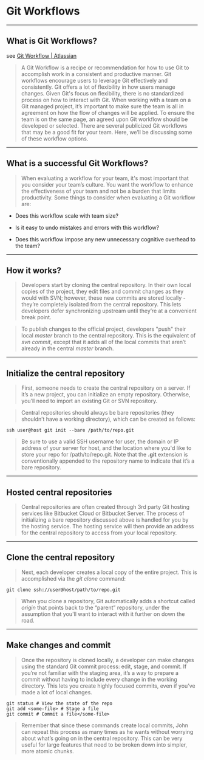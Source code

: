 # Git Workflows

----
## What is Git Workflows?
see [Git Workflow | Atlassian](https://www.atlassian.com/git/tutorials/comparing-workflows)

>A Git Workflow is a recipe or recommendation for how to use Git to accomplish work in a consistent and productive manner. Git workflows encourage users to leverage Git effectively and consistently. Git offers a lot of flexibility in how users manage changes. Given Git's focus on flexibility, there is no standardized process on how to interact with Git. When working with a team on a Git managed project, it’s important to make sure the team is all in agreement on how the flow of changes will be applied. To ensure the team is on the same page, an agreed upon Git workflow should be developed or selected. There are several publicized Git workflows that may be a good fit for your team. Here, we’ll be discussing some of these workflow options.

----
## What is a successful Git Workflows?

>When evaluating a workflow for your team, it's most important that you consider your team’s culture. You want the workflow to enhance the effectiveness of your team and not be a burden that limits productivity. Some things to consider when evaluating a Git workflow are:

* Does this workflow scale with team size?

* Is it easy to undo mistakes and errors with this workflow?

* Does this workflow impose any new unnecessary cognitive overhead to the team?

----
## How it works?

>Developers start by cloning the central repository. In their own local copies of the project, they edit files and commit changes as they would with SVN; however, these new commits are stored locally - they’re completely isolated from the central repository. This lets developers defer synchronizing upstream until they’re at a convenient break point.

>To publish changes to the official project, developers "push" their local *master* branch to the central repository. This is the equivalent of *svn commit*, except that it adds all of the local commits that aren’t already in the central *master* branch.

----
## Initialize the central repository

>First, someone needs to create the central repository on a server. If it’s a new project, you can initialize an empty repository. Otherwise, you’ll need to import an existing Git or SVN repository.

>Central repositories should always be bare repositories (they shouldn’t have a working directory), which can be created as follows:

    ssh user@host git init --bare /path/to/repo.git
    
>Be sure to use a valid SSH username for user, the domain or IP address of your server for host, and the location where you'd like to store your repo for /path/to/repo.git. Note that the **.git** extension is conventionally appended to the repository name to indicate that it’s a bare repository.

----
## Hosted central repositories

>Central repositories are often created through 3rd party Git hosting services like Bitbucket Cloud or Bitbucket Server. The process of initializing a bare repository discussed above is handled for you by the hosting service. The hosting service will then provide an address for the central repository to access from your local repository.

----
## Clone the central repository

>Next, each developer creates a local copy of the entire project. This is accomplished via the *git clone* command:

    git clone ssh://user@host/path/to/repo.git
    
>When you clone a repository, Git automatically adds a shortcut called *origin* that points back to the “parent” repository, under the assumption that you'll want to interact with it further on down the road. 

----
## Make changes and commit

>Once the repository is cloned locally, a developer can make changes using the standard Git commit process: edit, stage, and commit. If you’re not familiar with the staging area, it’s a way to prepare a commit without having to include every change in the working directory. This lets you create highly focused commits, even if you’ve made a lot of local changes.

    git status # View the state of the repo
    git add <some-file> # Stage a file
    git commit # Commit a file</some-file>
    
>Remember that since these commands create local commits, John can repeat this process as many times as he wants without worrying about what’s going on in the central repository. This can be very useful for large features that need to be broken down into simpler, more atomic chunks.

